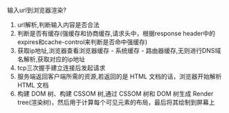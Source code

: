 输入url到浏览器渲染? 
  1. url解析,判断输入内容是否合法
  2. 判断是否有缓存(强缓存和协商缓存,请求头中，根据response header中的expires和cache-control来判断是否命中强缓存)
  3. 获取ip地址,浏览器查看浏览器缓存 - 系统缓存 - 路由器缓存,无则进行DNS域名解析,获取对应的ip地址
  4. tcp三次握手建立连接后发起请求
  5. 服务端返回客户端所需的资源,若返回的是 HTML 文档的话，浏览器开始解析 HTML 文档
  6. 构建 DOM 树、构建 CSSOM 树,通过 CSSOM 树和 DOM 树生成 Render tree(渲染树)，然后用于计算每个可见元素的布局，最后将其绘制到屏幕上

